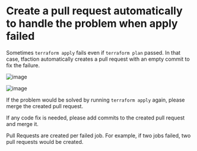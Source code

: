 # Create a pull request automatically to handle the problem when apply failed

Sometimes `terraform apply` fails even if `terraform plan` passed.
In that case, tfaction automatically creates a pull request with an empty commit to fix the failure.

![image](https://user-images.githubusercontent.com/13323303/151699230-1c109a57-47d1-4c3b-9c3a-4dfec786a043.png)

![image](https://user-images.githubusercontent.com/13323303/151699142-6d19cd51-eac5-4f69-bfe5-7920df69edc6.png)

If the problem would be solved by running `terraform apply` again,
please merge the created pull request.

If any code fix is needed, please add commits to the created pull request and merge it.

Pull Requests are created per failed job.
For example, if two jobs failed, two pull requests would be created.
